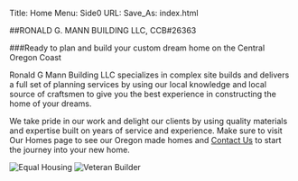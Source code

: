 Title: Home
Menu: Side0
URL:
Save_As: index.html



##RONALD G. MANN BUILDING LLC,   CCB#26363

###Ready to plan and build your custom dream home on the Central Oregon Coast

Ronald G Mann Building LLC specializes in complex site builds and delivers a full set of planning services by using our local knowledge and local source of craftsmen to give you the best experience in constructing the home of your dreams.

We take pride in our work and delight our clients by using quality materials and expertise built on years of service and experience.
Make sure to visit Our Homes page to see our Oregon made homes and [Contact Us]({filename}About/Contact.md) to start the journey into your new home.





![Equal Housing]({static}/images/MNEqualhousinglender.png) ![Veteran Builder]({static}/images/MNva-builder.jpg)
